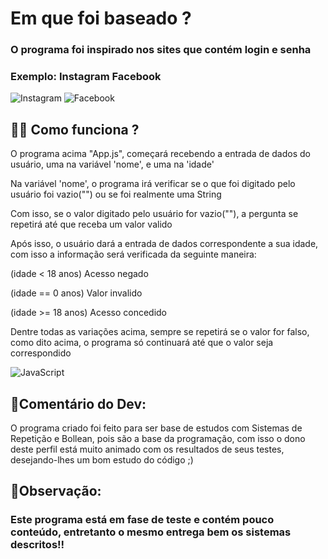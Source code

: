 <h1>
  Em que foi baseado ?
</h1>

 <h3>
   O programa foi inspirado nos sites que contém login e senha
 </h3>
 <h3>
   Exemplo: Instagram Facebook
 </h3>

 ![Instagram](https://img.shields.io/badge/Instagram-%23E4405F.svg?style=for-the-badge&logo=Instagram&logoColor=white)
 ![Facebook](https://img.shields.io/badge/Facebook-%231877F2.svg?style=for-the-badge&logo=Facebook&logoColor=white)

<h2>
  🤷‍♂️ Como funciona ?
</h2>

<p>
   O programa acima "App.js", começará recebendo a entrada de dados do usuário, uma na variável 'nome', e uma na 'idade'
</p>

<p>
  Na variável 'nome', o programa irá verificar se o que foi digitado pelo usuário foi vazio("") ou se foi realmente uma String
</p>

<p>
  Com isso, se o valor digitado pelo usuário for vazio(""), a pergunta se repetirá até que receba um valor valido
</p>

<p>
  
</p>
Após isso, o usuário dará a entrada de dados correspondente a sua idade, com isso a informação será verificada da seguinte maneira:
<p>
  (idade < 18 anos) Acesso negado
</p>
  (idade == 0 anos) Valor invalido
<p>
  (idade >= 18 anos) Acesso concedido
</p>

<p>
  Dentre todas as variações acima, sempre se repetirá se o valor for falso, como dito acima, o programa só continuará até que o valor seja correspondido
</p>

![JavaScript](https://img.shields.io/badge/javascript-%23323330.svg?style=for-the-badge&logo=javascript&logoColor=%23F7DF1E)

<h2>
  💬Comentário do Dev:
</h2>

<p>
  O programa criado foi feito para ser base de estudos com Sistemas de Repetição e Bollean, pois são a base da programação, com isso o dono deste perfil está muito animado com os resultados de seus testes, desejando-lhes um bom estudo do código ;)
</p> 


<h2>
  👀Observação:
</h2>


### Este programa está em fase de teste e contém pouco conteúdo, entretanto o mesmo entrega bem os sistemas descritos!!
